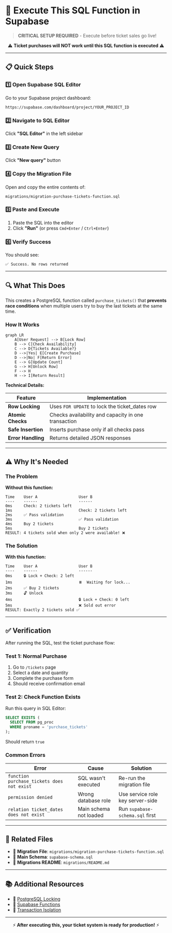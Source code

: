 # 🚨 Execute This SQL Function in Supabase

> **CRITICAL SETUP REQUIRED** - Execute before ticket sales go live!

<div align="center">

⚠️ **Ticket purchases will NOT work until this SQL function is executed** ⚠️

</div>

---

## 📋 Quick Steps

### 1️⃣ Open Supabase SQL Editor

Go to your Supabase project dashboard:
```
https://supabase.com/dashboard/project/YOUR_PROJECT_ID
```

### 2️⃣ Navigate to SQL Editor

Click **"SQL Editor"** in the left sidebar

### 3️⃣ Create New Query

Click **"New query"** button

### 4️⃣ Copy the Migration File

Open and copy the entire contents of:
```
migrations/migration-purchase-tickets-function.sql
```

### 5️⃣ Paste and Execute

1. Paste the SQL into the editor
2. Click **"Run"** (or press `Cmd+Enter` / `Ctrl+Enter`)

### 6️⃣ Verify Success

You should see:
```
✅ Success. No rows returned
```

---

## 🔍 What This Does

This creates a PostgreSQL function called `purchase_tickets()` that **prevents race conditions** when multiple users try to buy the last tickets at the same time.

### How It Works

```mermaid
graph LR
    A[User Request] --> B[Lock Row]
    B --> C[Check Availability]
    C --> D{Tickets Available?}
    D -->|Yes| E[Create Purchase]
    D -->|No| F[Return Error]
    E --> G[Update Count]
    G --> H[Unlock Row]
    F --> H
    H --> I[Return Result]
```

**Technical Details:**

| Feature | Implementation |
|---------|----------------|
| **Row Locking** | Uses `FOR UPDATE` to lock the ticket_dates row |
| **Atomic Checks** | Checks availability and capacity in one transaction |
| **Safe Insertion** | Inserts purchase only if all checks pass |
| **Error Handling** | Returns detailed JSON responses |

---

## ⚠️ Why It's Needed

### The Problem

**Without this function:**

```
Time    User A                  User B
----    ------                  ------
0ms     Check: 2 tickets left
1ms                             Check: 2 tickets left
2ms     ✅ Pass validation
3ms                             ✅ Pass validation
4ms     Buy 2 tickets
5ms                             Buy 2 tickets
RESULT: 4 tickets sold when only 2 were available! ❌
```

### The Solution

**With this function:**

```
Time    User A                  User B
----    ------                  ------
0ms     🔒 Lock + Check: 2 left
1ms                             ⏸️  Waiting for lock...
2ms     ✅ Buy 2 tickets
3ms     🔓 Unlock
4ms                             🔒 Lock + Check: 0 left
5ms                             ❌ Sold out error
RESULT: Exactly 2 tickets sold ✅
```

---

## ✅ Verification

After running the SQL, test the ticket purchase flow:

### Test 1: Normal Purchase

1. Go to `/tickets` page
2. Select a date and quantity
3. Complete the purchase form
4. Should receive confirmation email

### Test 2: Check Function Exists

Run this query in SQL Editor:
```sql
SELECT EXISTS (
  SELECT FROM pg_proc
  WHERE proname = 'purchase_tickets'
);
```

Should return `true`

### Common Errors

| Error | Cause | Solution |
|-------|-------|----------|
| `function purchase_tickets does not exist` | SQL wasn't executed | Re-run the migration file |
| `permission denied` | Wrong database role | Use service role key server-side |
| `relation ticket_dates does not exist` | Main schema not loaded | Run `supabase-schema.sql` first |

---

## 🔄 Related Files

- 📄 **Migration File**: `migrations/migration-purchase-tickets-function.sql`
- 📄 **Main Schema**: `supabase-schema.sql`
- 📁 **Migrations README**: `migrations/README.md`

---

## 📚 Additional Resources

- 📖 [PostgreSQL Locking](https://www.postgresql.org/docs/current/explicit-locking.html)
- 📖 [Supabase Functions](https://supabase.com/docs/guides/database/functions)
- 📖 [Transaction Isolation](https://www.postgresql.org/docs/current/transaction-iso.html)

---

<div align="center">

⚡ **After executing this, your ticket system is ready for production!** ⚡

</div>
